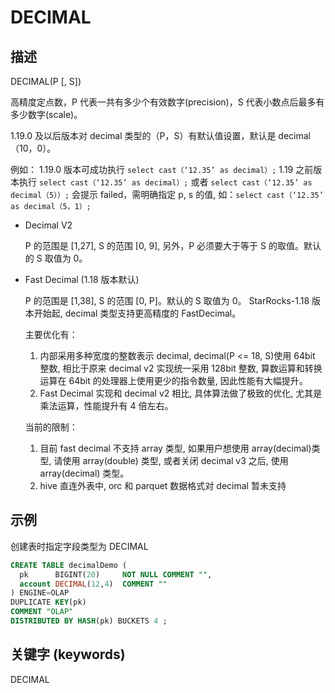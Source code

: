 # DECIMAL

## 描述

DECIMAL(P [, S])

高精度定点数，P 代表一共有多少个有效数字(precision)，S 代表小数点后最多有多少数字(scale)。

1.19.0 及以后版本对 decimal 类型的（P，S）有默认值设置，默认是 decimal（10，0）。

例如：
1.19.0 版本可成功执行 `select cast（‘12.35’ as decimal）;` 1.19 之前版本执行 `select cast（‘12.35’ as decimal）;` 或者 `select cast（‘12.35’ as decimal（5））;` 会提示 failed，需明确指定 p, s 的值, 如：`select cast（‘12.35’ as decimal（5，1）;`

* Decimal V2

  P 的范围是 [1,27], S 的范围 [0, 9], 另外，P 必须要大于等于 S 的取值。默认的 S 取值为 0。

* Fast Decimal  (1.18 版本默认)

  P 的范围是 [1,38], S 的范围 [0, P]。默认的 S 取值为 0。
  StarRocks-1.18 版本开始起, decimal 类型支持更高精度的 FastDecimal。

  主要优化有：
  
  1. 内部采用多种宽度的整数表示 decimal, decimal(P <= 18, S)使用 64bit 整数, 相比于原来 decimal v2 实现统一采用 128bit 整数, 算数运算和转换运算在 64bit 的处理器上使用更少的指令数量, 因此性能有大幅提升。
  2. Fast Decimal 实现和 decimal v2 相比, 具体算法做了极致的优化, 尤其是乘法运算，性能提升有 4 倍左右。
  
  当前的限制：
  
  1. 目前 fast decimal 不支持 array 类型, 如果用户想使用 array(decimal)类型, 请使用 array(double) 类型, 或者关闭 decimal v3 之后, 使用 array(decimal) 类型。
  2. hive 直连外表中, orc 和 parquet 数据格式对 decimal 暂未支持

## 示例

创建表时指定字段类型为 DECIMAL

```sql
CREATE TABLE decimalDemo (
  pk      BIGINT(20)     NOT NULL COMMENT "",
  account DECIMAL(12,4)  COMMENT ""
) ENGINE=OLAP 
DUPLICATE KEY(pk)
COMMENT "OLAP"
DISTRIBUTED BY HASH(pk) BUCKETS 4 ;
```

## 关键字 (keywords)

DECIMAL
